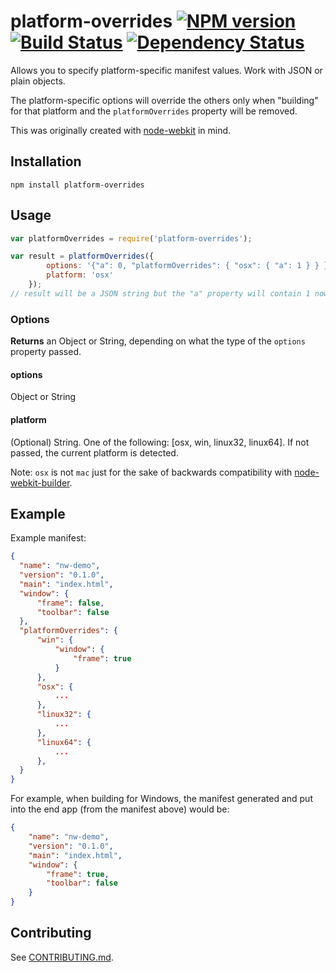 platform-overrides [![NPM version][npm-image]][npm-url] [![Build Status][travis-image]][travis-url] [![Dependency Status][depstat-image]][depstat-url]
==========

Allows you to specify platform-specific manifest values. Work with JSON or plain objects. 
                     
The platform-specific options will override the others only when "building" for that platform and the `platformOverrides` property will be removed.

This was originally created with [node-webkit](http://github.com/rogerwang/node-webkit) in mind.

## Installation

```shell
npm install platform-overrides
```

## Usage

```javascript
var platformOverrides = require('platform-overrides');

var result = platformOverrides({
        options: '{"a": 0, "platformOverrides": { "osx": { "a": 1 } } }',
        platform: 'osx'
    });
// result will be a JSON string but the "a" property will contain 1 now
```


### Options

**Returns** an Object or String, depending on what the type of the `options` property passed.

#### options
Object or String

#### platform
(Optional) String. One of the following: [osx, win, linux32, linux64]. If not passed, the current platform is detected.

Note: `osx` is not `mac` just for the sake of backwards compatibility with [node-webkit-builder](https://github.com/mllrsohn/node-webkit-builder).


## Example

Example manifest:

```json
{
  "name": "nw-demo",
  "version": "0.1.0",
  "main": "index.html",
  "window": {
      "frame": false,
      "toolbar": false
  },
  "platformOverrides": {
      "win": {
          "window": {
              "frame": true
          }
      },
      "osx": {
          ...
      },
      "linux32": {
          ...
      },
      "linux64": {
          ...
      },
  }
}
``` 

For example, when building for Windows, the manifest generated and put into the end app (from the manifest above) would be:

```json
{
    "name": "nw-demo",
    "version": "0.1.0",
    "main": "index.html",
    "window": {
        "frame": true,
        "toolbar": false
    }
}
```

## Contributing

See [CONTRIBUTING.md](CONTRIBUTING.md).

[npm-url]: https://npmjs.org/package/platform-overrides
[npm-image]: http://img.shields.io/npm/v/platform-overrides.svg?style=flat

[travis-url]: http://travis-ci.org/adam-lynch/platform-overrides
[travis-image]: http://img.shields.io/travis/adam-lynch/platform-overrides.svg?style=flat

[depstat-url]: https://david-dm.org/adam-lynch/platform-overrides
[depstat-image]: https://david-dm.org/adam-lynch/platform-overrides.svg?style=flat
